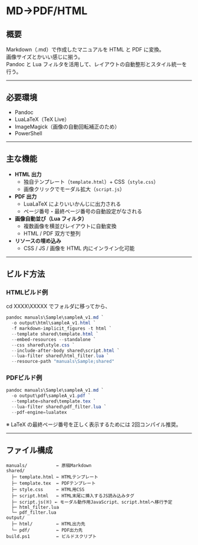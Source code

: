 # MD→PDF/HTML

## 概要

Markdown（.md）で作成したマニュアルを HTML と PDF に変換。  
画像サイズとかいい感じに揃う。  
Pandoc と Lua フィルタを活用して、レイアウトの自動整形とスタイル統一を行う。

---

## 必要環境

- Pandoc
-  LuaLaTeX（TeX Live）
-  ImageMagick（画像の自動回転補正のため）
-  PowerShell

---

## 主な機能

- **HTML 出力**
  -  独自テンプレート（`template.html`）+ CSS（`style.css`）
  -  画像クリックでモーダル拡大（`script.js`）
- **PDF 出力**
  - LuaLaTeX によりいいかんじに出力される
  - ページ番号・最終ページ番号の自動設定がなされる
- **画像自動並び（Lua フィルタ）**
  - 複数画像を横並びレイアウトに自動変換
  - HTML / PDF 双方で整列
- **リソースの埋め込み**
  - CSS / JS / 画像を HTML 内にインライン化可能

---

## ビルド方法

### HTMLビルド例

cd XXXX\XXXXX
でフォルダに移ってから、

```powershell
pandoc manuals\Sample\sampleA_v1.md `
  -o output\html\sampleA_v1.html `
  -f markdown-implicit_figures -t html `
  --template shared\template.html `
  --embed-resources --standalone `
  --css shared\style.css `
  --include-after-body shared\script.html `
  --lua-filter shared\html_filter.lua `
  --resource-path "manuals\Sample;shared"
```

### PDFビルド例

```powershell
pandoc manuals\Sample\sampleA_v1.md `
  -o output\pdf\sampleA_v1.pdf `
  --template=shared\template.tex `
  --lua-filter shared\pdf_filter.lua `
  --pdf-engine=lualatex
```

※ LaTeX の最終ページ番号を正しく表示するためには 2回コンパイル推奨。

---

## ファイル構成

```
manuals/           ← 原稿Markdown
shared/
  ├─ template.html ← HTMLテンプレート
  ├─ template.tex  ← PDFテンプレート
  ├─ style.css     ← HTML用CSS
  ├─ script.html   ← HTML末尾に挿入するJS読み込みタグ
  ├─ script.js(※) ← モーダル動作用JavaScript、script.htmlへ移行予定
  ├─ html_filter.lua
  └─ pdf_filter.lua
output/
  ├─ html/         ← HTML出力先
  └─ pdf/          ← PDF出力先
build.ps1          ← ビルドスクリプト
```


